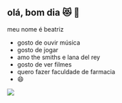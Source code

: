 ## olá, bom dia 😻 🍡 

meu nome é beatriz 
- gosto de ouvir música
- gosto de jogar
- amo the smiths e lana del rey 
- gosto de ver filmes
- quero fazer faculdade de farmacia
- 😄



![](https://media1.tenor.com/m/wy2zHeWyf2gAAAAd/side-eye-dog-suspicious-look.gif)
